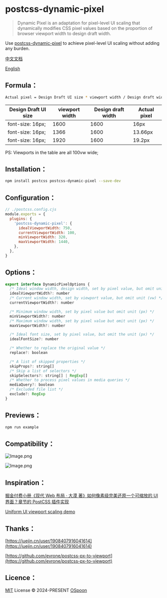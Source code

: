 # postcss-dynamic-pixel

> Dynamic Pixel is an adaptation for pixel-level UI scaling that dynamically modifies CSS pixel values based on the proportion of browser viewport width to design draft width.

Use [postcss-dynamic-pixel](https://github.com/OSpoon/postcss-dynamic-pixel) to achieve pixel-level UI scaling without adding any burden.

[中文文档](./README_zh.md)

[English](./README.md)

## Formula：

```bash
Actual pixel = Design Draft UI size * viewport width / Design draft width
```

| Design Draft UI size        | viewport width | Design draft width | Actual pixel    |
| ---------------- | ---- | ----- | ------- |
| font-size: 16px; | 1600 | 1600  | 16px    |
| font-size: 16px; | 1366 | 1600  | 13.66px |
| font-size: 16px; | 1920 | 1600  | 19.2px  |

PS: Viewports in the table are all 100vw wide;

## Installation：

```bash
npm install postcss postcss-dynamic-pixel --save-dev
```

## Configuration：

```javascript
// ./postcss.config.cjs
module.exports = {
  plugins: {
    'postcss-dynamic-pixel': {
      idealViewportWidth: 750,
      currentViewportWidth: 100,
      minViewportWidth: 320,
      maxViewportWidth: 1440,
    },
  },
}
```

## Options：

```javascript
export interface DynamicPixelOptions {
  /* Ideal window width, design width, set by pixel value, but omit unit (px) */
  idealViewportWidth?: number
  /* Current window width, set by viewport value, but omit unit (vw) */
  currentViewportWidth?: number

  /* Minimum window width, set by pixel value but omit unit (px) */
  minViewportWidth?: number
  /* Maximum window width, set by pixel value but omit unit (px) */
  maxViewportWidth?: number

  /* Ideal font size, set by pixel value, but omit the unit (px) */
  idealFontSize?: number

  /* Whether to replace the original value */
  replace?: boolean

  /* A list of skipped properties */
  skipProps?: string[]
  /* Skip a list of selectors */
  skipSelectors?: string[] | RegExp[]
  /* Whether to process pixel values in media queries */
  mediaQuery?: boolean
  /* Excluded file list */
  exclude?: RegExp
}
```

## Previews：

```bash
npm run example
```

## Compatibility：

![Image.png](https://github.com/OSpoon/postcss-dynamic-pixel/assets/10126623/077ca3f9-4a91-482f-aee5-fb287dcdd25f)

![Image.png](https://github.com/OSpoon/postcss-dynamic-pixel/assets/10126623/9fda3cb8-edfb-4b1e-bd1b-11c8600a6d33)

## Inspiration：

[掘金付费小册《现代 Web 布局 · 大漠 著》如何像素级完美还原一个可缩放的 UI 界面？章节的 PostCSS 插件实现](https://juejin.cn/book/7161370789680250917/section/7165496907714789407#heading-14)

[Uniform UI viewport scaling demo](https://codepen.io/gbnikolov/pen/oNZRNQR)

## Thanks：

[https://juejin.cn/user/1908407916041614](https://juejin.cn/user/1908407916041614)

[https://github.com/evrone/postcss-px-to-viewport](https://github.com/evrone/postcss-px-to-viewport)

## Licence：

[MIT](./LICENSE) License © 2024-PRESENT [OSpoon](https://github.com/OSpoon)

